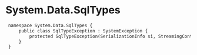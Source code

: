 # System.Data.SqlTypes

``` diff
 namespace System.Data.SqlTypes {
     public class SqlTypeException : SystemException {
         protected SqlTypeException(SerializationInfo si, StreamingContext sc);
     }
 }
```

